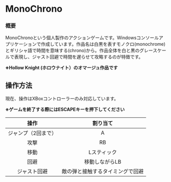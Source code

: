 # MonoChrono



### 概要

MonoChronoという個人製作のアクションゲームです。Windowsコンソールアプリケーションで作成しています。作品名は白黒を表すモノクロ(monochrome)とギリシャ語で時間を意味する(chrono)から。作品全体を白と黒のグレースケールで表現し、ジャスト回避で時間を遅らせて攻略するのが特徴です。

**※Hollow Knight (ホロウナイト）のオマージュ作品です**





## 操作方法

現在、操作はXBoxコントローラーのみ対応しています。

**※ゲームを終了する際にはESCAPEキーを押下してください**

|        操作         |             割り当て             |
| :-----------------: | :------------------------------: |
| ジャンプ（2回まで） |                A                 |
|        攻撃         |                RB                |
|        移動         |           Lスティック            |
|        回避         |          移動しながらLB          |
|    ジャスト回避     | 敵の弾と接触するタイミングで回避 |


